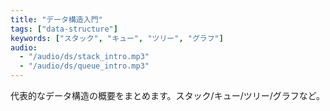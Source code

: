 ```yaml
---
title: "データ構造入門"
tags: ["data-structure"]
keywords: ["スタック", "キュー", "ツリー", "グラフ"]
audio:
  - "/audio/ds/stack_intro.mp3"
  - "/audio/ds/queue_intro.mp3"
---
```


代表的なデータ構造の概要をまとめます。スタック/キュー/ツリー/グラフなど。
